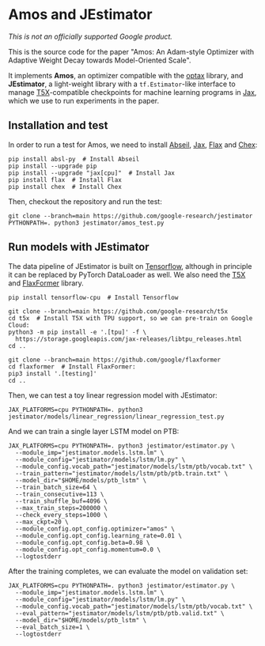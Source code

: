 # Amos and JEstimator

*This is not an officially supported Google product.*

This is the source code for the paper "Amos: An Adam-style Optimizer with Adaptive Weight Decay towards Model-Oriented Scale".

It implements __Amos__, an optimizer compatible with the [optax](https://github.com/deepmind/optax) library, and __JEstimator__, a light-weight library with a `tf.Estimator`-like interface to manage [T5X](https://github.com/google-research/t5x)-compatible checkpoints for machine learning programs in [Jax](https://github.com/google/jax), which we use to run experiments in the paper.

## Installation and test

In order to run a test for Amos, we need to install [Abseil](https://abseil.io/docs/python/quickstart), [Jax](https://github.com/google/jax#installation), [Flax](https://flax.readthedocs.io/en/latest/installation.html) and [Chex](https://pypi.org/project/chex/):

```
pip install absl-py  # Install Abseil
pip install --upgrade pip
pip install --upgrade "jax[cpu]"  # Install Jax
pip install flax  # Install Flax
pip install chex  # Install Chex
```

Then, checkout the repository and run the test:

```
git clone --branch=main https://github.com/google-research/jestimator
PYTHONPATH=. python3 jestimator/amos_test.py
```

## Run models with JEstimator

The data pipeline of JEstimator is built on [Tensorflow](https://www.tensorflow.org/install/pip), although in principle it can be replaced by PyTorch DataLoader as well. We also need the [T5X](https://github.com/google-research/t5x#installation) and [FlaxFormer](https://github.com/google/flaxformer) library.

```
pip install tensorflow-cpu  # Install Tensorflow

git clone --branch=main https://github.com/google-research/t5x
cd t5x  # Install T5X with TPU support, so we can pre-train on Google Cloud:
python3 -m pip install -e '.[tpu]' -f \
  https://storage.googleapis.com/jax-releases/libtpu_releases.html
cd ..

git clone --branch=main https://github.com/google/flaxformer
cd flaxformer  # Install FlaxFormer:
pip3 install '.[testing]'
cd ..
```

Then, we can test a toy linear regression model with JEstimator:

```
JAX_PLATFORMS=cpu PYTHONPATH=. python3 jestimator/models/linear_regression/linear_regression_test.py
```

And we can train a single layer LSTM model on PTB:

```
JAX_PLATFORMS=cpu PYTHONPATH=. python3 jestimator/estimator.py \
  --module_imp="jestimator.models.lstm.lm" \
  --module_config="jestimator/models/lstm/lm.py" \
  --module_config.vocab_path="jestimator/models/lstm/ptb/vocab.txt" \
  --train_pattern="jestimator/models/lstm/ptb/ptb.train.txt" \
  --model_dir="$HOME/models/ptb_lstm" \
  --train_batch_size=64 \
  --train_consecutive=113 \
  --train_shuffle_buf=4096 \
  --max_train_steps=200000 \
  --check_every_steps=1000 \
  --max_ckpt=20 \
  --module_config.opt_config.optimizer="amos" \
  --module_config.opt_config.learning_rate=0.01 \
  --module_config.opt_config.beta=0.98 \
  --module_config.opt_config.momentum=0.0 \
  --logtostderr
```

After the training completes, we can evaluate the model on validation set:

```
JAX_PLATFORMS=cpu PYTHONPATH=. python3 jestimator/estimator.py \
  --module_imp="jestimator.models.lstm.lm" \
  --module_config="jestimator/models/lstm/lm.py" \
  --module_config.vocab_path="jestimator/models/lstm/ptb/vocab.txt" \
  --eval_pattern="jestimator/models/lstm/ptb/ptb.valid.txt" \
  --model_dir="$HOME/models/ptb_lstm" \
  --eval_batch_size=1 \
  --logtostderr
```
